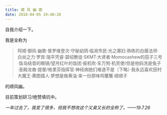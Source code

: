 ```yaml
---
title: 顺 风 幽 歌
date: 2018-04-05 19:40:28
---
```


自我介绍一下。

我是全称为

> 阿顺·御风·幽歌·普罗维登次·守秘幼鸽·临涴市民·光之寡妇·熟练的白膜法师·白丝之力·罗宾·瑞平凭睿·碧绍教徒·SKMT·大贤者·Momocashew的茄子三号·饭岛结音的眼镜/望月红叶的饭团·扳机吹·车万狗·机壳使/但是他妈洗是兔子·圣殿龙裔·提督/格里芬指挥官·神经病她们难道不是（下略）·我永远喜欢田村大魔王·黄图猎人·梦想是做黄油·来一份原味鸡蟹蟹·顺顺子

的顺风幽。

目前策划研习/绝赞填坑中。

*一年过去了，我变了很多，但我不想改这个又臭又长的全称了。——19.7.26*